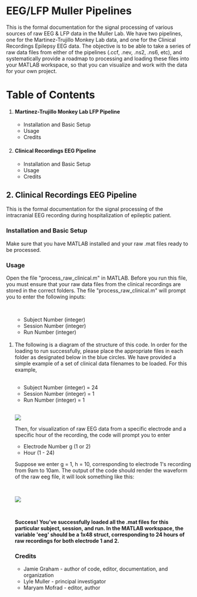 # EEG/LFP Muller Pipelines

This is the formal documentation for the signal processing of various sources of raw EEG & LFP data in the Muller Lab. We have two pipelines, one for the Martinez-Trujillo Monkey Lab data, and one for the Clinical Recordings Epilepsy EEG data. The objective is to be able to take a series of raw data files from either of the pipelines (.ccf, .nev, .ns2, .ns6, etc), and systematically provide a roadmap to processing and loading these files into your MATLAB workspace, so that you can visualize and work with the data for your own project.


# Table of Contents

<ol> 
  <li> <h4> Martinez-Trujillo Monkey Lab LFP Pipeline </h4> </li>
  <ul> 
    <li>Installation and Basic Setup</li>
    <li> Usage </li>
    <li> Credits </li>
  </ul>
<li> <h4>  Clinical Recordings EEG Pipeline   </h4> </li>
    <ul> 
    <li>Installation and Basic Setup</li>
    <li> Usage </li>
    <li> Credits </li>
  </ul>
</ol> 


## 2. Clinical Recordings EEG Pipeline

This is the formal documentation for the signal processing of the intracranial EEG recording during hospitalization of epileptic patient.

### Installation and Basic Setup 

<p> Make sure that you have MATLAB installed and your raw .mat files ready to be processed. </p>

### Usage 

<p>  Open the file "process_raw_clinical.m" in MATLAB. Before you run this file, you must ensure that your raw data files from the clinical recordings are stored in the correct folders. The file "process_raw_clinical.m" will prompt you to enter the following inputs:  </p>
     
<ol> 
 <br/>
  <ul>
        <li>
          Subject Number (integer)
        </li>
          <li>
          Session Number (integer)
        </li>
         <li>
          Run Number (integer)
        </li>
   </ul>
 <br/>
  <li>   The following is a diagram of the structure of this code. In order for the loading to run successfully, please place the appropriate files in each folder as designated below in the blue circles. We have provided a simple example of a set of clinical data filenames to be loaded. For this example,  </li>
<br/>
  <ul>
        <li>
          Subject Number (integer) = 24
        </li>
          <li>
          Session Number (integer) = 1
        </li>
         <li>
          Run Number (integer) = 1
        </li>
   </ul>
 <br/>

<img src="https://i.ibb.co/mFW0hGX/Martinez-Trujillo-18-x-19-in-18-x-15-in-1.png"></img>

<p>Then, for visualization of raw EEG data from a specific electrode and a specific hour of the recording, the code will prompt you to enter</p>

<ul>
        <li>
          Electrode Number g (1 or 2)
        </li>
        <li>
          Hour (1 - 24)
        </li>
</ul>

<p>Suppose we enter g = 1, h = 10, corresponding to electrode 1's recording from 9am to 10am. The output of the code should render the waveform of the raw eeg file, it will look something like this:</p>

<br/>

<img src="https://i.ibb.co/yNyv9pn/Screen-Shot-2021-11-12-at-12-15-16-PM.png"></img>

<br/>

<p><strong>Success! You've successfully loaded all the .mat files for this particular subject, session, and run. In the MATLAB workspace, the variable 'eeg' should be a 1x48 struct, corresponding to 24 hours of raw recordings for both electrode 1 and 2. </strong></p>


### Credits

<ul>
  <li> Jamie Graham - author of code, editor, documentation, and organization </li>
   <li>  Lyle Muller - principal investigator </li> 
   <li> Maryam Mofrad - editor, author </li> 
</ul>

